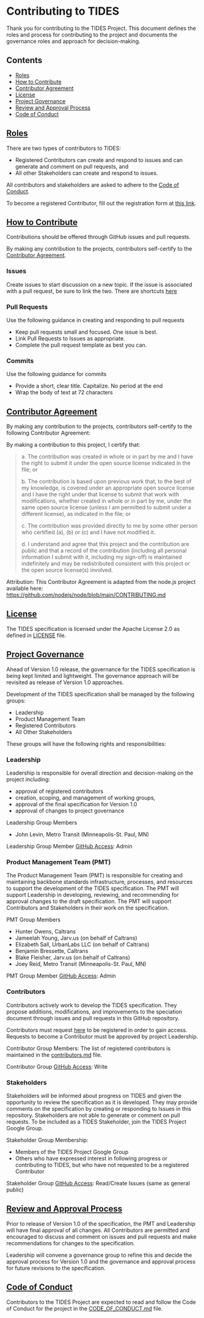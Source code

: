 # Contributing to TIDES 
Thank you for contributing to the TIDES Project.  This document defines the roles and process for 
contributing to the project and documents the governance roles and approach for decision-making.

## Contents
* [Roles](#roles)
* [How to Contribute](#how-to-contribute)
* [Contributor Agreement](#contributor-agreement)
* [License](#license)
* [Project Governance](#project-governance)
* [Review and Approval Process](#review-and-approval-process)
* [Code of Conduct](#code-of-conduct)

## [Roles](roles)
There are two types of contributors to TIDES: 
 
* Registered Contributors can create and respond to issues and can generate and comment on pull requests, and
* All other Stakeholders can create and respond to issues.
 
All contributors and stakeholders are asked to adhere to the [Code of Conduct](#code-of-conduct).

To become a registered Contributor, fill out the registration form at [this link][contributor-registration].

## [How to Contribute](how-to-contribute)
Contributions should be offered through GitHub issues and pull requests. 
 
By making any contribution to the projects, contributors self-certify to the [Contributor Agreement](#contributor-agreement).

### Issues

Create issues to start discussion on a new topic.  If the issue is associated with a pull 
request, be sure to link the two.  There are shortcuts [here](https://docs.github.com/en/issues/tracking-your-work-with-issues/linking-a-pull-request-to-an-issue#linking-a-pull-request-to-an-issue-using-a-keyword)

### Pull Requests

Use the following guidance in creating and responding to pull requests

* Keep pull requests small and focused. One issue is best.
* Link Pull Requests to Issues as appropriate.
* Complete the pull request template as best you can.

### Commits 

Use the following guidance for commits

* Provide a short, clear title.  Capitalize. No period at the end
* Wrap the body of text at 72 characters
 
## [Contributor Agreement](contributor-agreement)
 
By making any contribution to the projects, contributors self-certify to the following Contributor Agreement:
 
By making a contribution to this project, I certify that:
>  
> a. The contribution was created in whole or in part by me and I have the right to submit it under the open source license indicated in the file; or
>  
> b. The contribution is based upon previous work that, to the best of my knowledge, is covered under an appropriate open source license and I have the right under that license to submit that work with modifications, whether created in whole or in part by me, under the same open source license (unless I am permitted to submit under a different license), as indicated in the file; or
>  
> c. The contribution was provided directly to me by some other person who certified (a), (b) or (c) and I have not modified it.
>  
> d. I understand and agree that this project and the contribution are public and that a record of the contribution (including all personal information I submit with it, including my sign-off) is maintained indefinitely and may be redistributed consistent with this project or the open source license(s) involved.
>  
Attribution: This Contributor Agreement is adapted from the node.js project available here: https://github.com/nodejs/node/blob/main/CONTRIBUTING.md 

## [License](license)

The TIDES specification is licensed under the Apache License 2.0 as defined in [LICENSE](LICENSE) file.

## [Project Governance](project-governance)
 
Ahead of Version 1.0 release, the governance for the TIDES specification is being kept limited and lightweight. The governance approach will be revisited as release of Version 1.0 approaches.

Development of the TIDES specification shall be managed by the following groups:
* Leadership
* Product Management Team
* Registered Contributors
* All Other Stakeholders

These groups will have the following rights and responsibilities:

### Leadership 

Leadership is responsible for overall direction and decision-making on the project including:
* approval of registered contributors
* creation, scoping, and management of working groups, 
* approval of the final specification for Version 1.0
* approval of changes to project governance

Leadership Group Members
* John Levin, Metro Transit (Minneapolis-St. Paul, MN)

Leadership Group Member [GitHub Access](https://docs.github.com/en/organizations/managing-access-to-your-organizations-repositories/repository-roles-for-an-organization): Admin
 
### Product Management Team (PMT)

The Product Management Team (PMT) is responsible for creating and maintaining backbone standards infrastructure, processes, and resources to support the development of the TIDES specification.  The PMT will support Leadership in developing, reviewing, and recommending for approval changes to the draft specification.  The PMT will support Contributors and Stakeholders in their work on the specification.  

PMT Group Members
* Hunter Owens, Caltrans
* Jameelah Young, Jarv.us (on behalf of Caltrans)
* Elizabeth Sall, UrbanLabs LLC (on behalf of Caltrans)
* Benjamin Bressette, Caltrans
* Blake Fleisher, Jarv.us (on behalf of Caltrans)
* Joey Reid, Metro Transit (Minneapolis-St. Paul, MN)

PMT Group Member [GitHub Access](https://docs.github.com/en/organizations/managing-access-to-your-organizations-repositories/repository-roles-for-an-organization): Admin
 
### Contributors

Contributors actively work to develop the TIDES specification. They propose additions, modifications, and improvements to the speciation document through issues and pull requests in this GitHub repository.

Contributors must request [here][contributor-registration] to be registered in order to gain access.  Requests to become a Contributor must be approved by project Leadership.
 
Contributor Group Members: 
The list of registered contributors is maintained in the [contributors.md](contributors.md) file.

Contributor Group [GitHub Access](https://docs.github.com/en/organizations/managing-access-to-your-organizations-repositories/repository-roles-for-an-organization): Write
 
### Stakeholders
 
Stakeholders will be informed about progress on TIDES and given the opportunity to review the specification as it is developed.  They may provide comments on the specification by creating or responding to Issues in this repository.  Stakeholders are not able to generate or comment on pull requests.  To be included as a TIDES Stakeholder, join the TIDES Project Google Group.
 
Stakeholder Group Membership:
* Members of the TIDES Project Google Group 
* Others who have expressed interest in following progress or contributing to TIDES, but who have not requested to be a registered Contributor
 
Stakeholder Group [GitHub Access](https://docs.github.com/en/organizations/managing-access-to-your-organizations-repositories/repository-roles-for-an-organization): Read/Create Issues (same as general public)
 
## [Review and Approval Process](review-and-approval-process)
 
Prior to release of Version 1.0 of the specification, the PMT and Leadership will have final approval of all changes.   All Contributors are permitted and encouraged to discuss and comment on issues and pull requests and make recommendations for changes to the specification.

Leadership will convene a governance group to refine this and decide the approval process for Version 1.0 and the governance and approval process for future revisions to the specification.
 
## [Code of Conduct](code-of-conduct)
 
Contributors to the TIDES Project are expected to read and follow the Code of Conduct for the project in the [CODE_OF_CONDUCT.md](CODE_OF_CONDUCT.md) file.

[contributor-registration]: https://forms.office.com/Pages/ResponsePage.aspx?id=i_a_3SpIc0WB4P74FWpP0Hpd6kyRp1VEg8rnx5-CwORUMFFGTzBYRktEMkJRWVg4Qlg3SkM0VEJKVi4u
